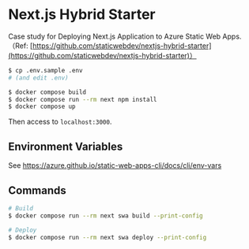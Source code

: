 # Next.js Hybrid Starter

Case study for Deploying Next.js Application to Azure Static Web Apps.\
（Ref: [https://github.com/staticwebdev/nextjs-hybrid-starter](https://github.com/staticwebdev/nextjs-hybrid-starter)）

```sh
$ cp .env.sample .env
# (and edit .env)

$ docker compose build
$ docker compose run --rm next npm install
$ docker compose up
```

Then access to `localhost:3000`.

## Environment Variables

See https://azure.github.io/static-web-apps-cli/docs/cli/env-vars

## Commands

```sh
# Build
$ docker compose run --rm next swa build --print-config

# Deploy
$ docker compose run --rm next swa deploy --print-config
```
